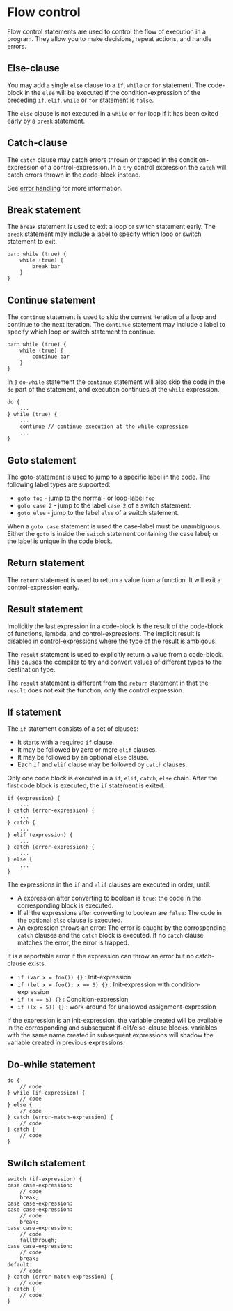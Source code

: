 # Flow control

Flow control statements are used to control the flow of execution in a program.
They allow you to make decisions, repeat actions, and handle errors.


## Else-clause
You may add a single `else` clause to a `if`, `while` or `for` statement. The
code-block in the `else` will be executed if the condition-expression
of the preceding `if`, `elif`, `while` or `for` statement is `false`.

The `else` clause is not executed in a `while` or `for` loop if it has been
exited early by a `break` statement.

## Catch-clause
The `catch` clause may catch errors thrown or trapped in the condition-expression
of a control-expression. In a `try` control expression the `catch` will catch
errors thrown in the code-block instead.

See [error handling](error_handling.md) for more information.


## Break statement
The `break` statement is used to exit a loop or switch statement early. The
`break` statement may include a label to specify which loop or switch statement
to exit.

```
bar: while (true) {
    while (true) {
        break bar
    }
}
```

## Continue statement
The `continue` statement is used to skip the current iteration of a loop and
continue to the next iteration. The `continue` statement may include a label to
specify which loop or switch statement to continue.

```
bar: while (true) {
    while (true) {
        continue bar
    }
}
```

In a `do-while` statement the `continue` statement will also skip the code in the
`do` part of the statement, and execution continues at the `while` expression.

```
do {
    ...
} while (true) {
    ...
    continue // continue execution at the while expression
    ...
}
```

## Goto statement
The goto-statement is used to jump to a specific label in the code. The
following label types are supported:
 - `goto foo` - jump to the normal- or loop-label `foo`
 - `goto case 2` - jump to the label `case 2` of a switch statement.
 - `goto else` - jump to the label `else` of a switch statement.

When a `goto case` statement is used the case-label must be unambiguous. Either
the `goto` is inside the `switch` statement containing the case label; or the
label is unique in the code block.

## Return statement
The `return` statement is used to return a value from a function. It will exit
a control-expression early.

## Result statement
Implicitly the last expression in a code-block is the result of the code-block of
functions, lambda, and control-expressions. The implicit result is disabled in
control-expressions where the type of the result is ambigous.

The `result` statement is used to explicitly return a value from a code-block.
This causes the compiler to try and convert values of different types to the
destination type.

The `result` statement is different from the `return` statement in that the `result`
does not exit the function, only the control expression.

## If statement
The `if` statement consists of a set of clauses:
 - It starts with a required `if` clause.
 - It may be followed by zero or more `elif` clauses.
 - It may be followed by an optional `else` clause.
 - Each `if` and `elif` clause may be followed by `catch` clauses.

Only one code block is executed in a `if`, `elif`, `catch`, `else` chain. After
the first code block is executed, the `if` statement is exited.

```
if (expression) {
    ...
} catch (error-expression) {
    ...
} catch {
    ...
} elif (expression) {
    ...
} catch (error-expression) {
    ...
} else {
    ...
}
```

The expressions in the `if` and `elif` clauses are executed in order, until:
 - A expression after converting to boolean is `true`: the code in the
   corresponding block is executed.
 - If all the expressions after converting to boolean are `false`: The code in
   the optional `else` clause is executed.
 - An expression throws an error: The error is caught by the corrosponding
   `catch` clauses and the `catch` block is executed. If no `catch` clause
   matches the error, the error is trapped.

It is a reportable error if the expression can throw an error but no
catch-clause exists.
   
 - `if (var x = foo()) {}` : Init-expression
 - `if (let x = foo(); x == 5) {}` : Init-expression with condition-expression
 - `if (x == 5) {}` : Condition-expression
 - `if ((x = 5)) {}` : work-around for unallowed assignment-expression


If the expression is an init-expression, the variable created will be available
in the corrosponding and subsequent if-elif/else-clause blocks. variables with
the same name created in subsequent expressions will shadow the variable created
in previous expressions.



## Do-while statement

```
do {
    // code
} while (if-expression) {
    // code
} else {
    // code
} catch (error-match-expression) {
    // code
} catch {
    // code
}
```


## Switch statement

```
switch (if-expression) {
case case-expression:
    // code
    break;
case case-expression:
case case-expression:
    // code
    break;
case case-expression:
    // code
    fallthrough;
case case-expression:
    // code
    break;
default:
    // code
} catch (error-match-expression) {
    // code
} catch {
    // code
}
```